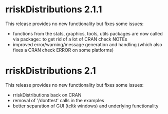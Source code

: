 # rriskDistributions 2.1.1

This release provides no new functionality but fixes some issues:

- functions from the stats, graphics, tools, utils packages are now called via package:: to get rid of a lot of CRAN check NOTEs
- improved error/warning/message generation and handling (which also fixes a CRAN check ERROR on some platforms)


# rriskDistributions 2.1

This release provides no new functionality but fixes some issues:

- rriskDistributions back on CRAN
- removal of '/donttest' calls in the examples
- better separation of GUI (tcltk windows) and underlying functionality
